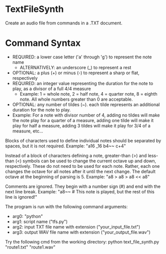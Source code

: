 # TextFileSynth
Create an audio file from commands in a .TXT document.

# Command Syntax
- REQUIRED: a lower case letter ('a' through 'g') to represent the note name
  - ALTERNATIVELY: an underscore (_) to represent a rest
- OPTIONAL: a plus (+) or minus (-) to represent a sharp or flat, respectively
- REQUIRED: an integer value representing the duration for the note to play, as a divisor of a full 4/4 measure
  - Example: 1 = whole note, 2 = half note, 4 = quarter note, 8 = eighth note. All whole numbers greater than 0 are acceptable.
 - OPTIONAL: any number of tildes (~). each tilde represents an additional duration for the note to play.
  - Example: For a note with divisor number of 4, adding no tildes will make the note play for a quarter of a measure, adding one tilde will make it play for half a measure, adding 3 tildes will make it play for 3/4 of a measure, etc...

Blocks of characters used to define individual notes should be separated by spaces, but it is not required.
  Example: "a16 _16 b4~~ c+4"

Instead of a block of characters defining a note, greater-than (>) and less-than (<) symbols can be used to change the current octave up and down, respectively. These do not need to be used for each note. Rather, each one changes the octave for all notes after it until the next change. The default octave at the beginning of parsing is 5.
  Example: "a8 > a8 > a8 << a8"

Comments are ignored. They begin with a number sign (#) and end with the next line break.
  Example: "a8~~ # This note is played, but the rest of this line is ignored!"

The program is run with the following command arguments:
- arg0: "python"
- arg1: script name ("tfs.py")
- arg2: input TXT file name with extension ("your_input_file.txt")
- arg3: output WAV file name with extension ("your_output_file.wav")

Try the following cmd from the working directory:
python text_file_synth.py "route1.txt" "route1.wav"
